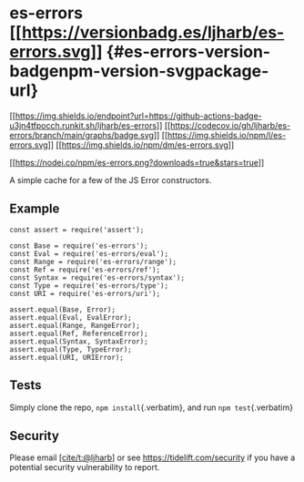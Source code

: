 # es-errors [\[\[<https://versionbadg.es/ljharb/es-errors.svg>](https://npmjs.org/package/es-errors)\]\] {#es-errors-version-badgenpm-version-svgpackage-url}

[\[\[<https://img.shields.io/endpoint?url=https://github-actions-badge-u3jn4tfpocch.runkit.sh/ljharb/es-errors>](https://github.com/ljharb/es-errors/actions)\]\]
[\[\[<https://codecov.io/gh/ljharb/es-errors/branch/main/graphs/badge.svg>](https://app.codecov.io/gh/ljharb/es-errors/)\]\]
[\[\[<https://img.shields.io/npm/l/es-errors.svg>](LICENSE)\]\]
[\[\[<https://img.shields.io/npm/dm/es-errors.svg>](https://npm-stat.com/charts.html?package=es-errors)\]\]

[\[\[<https://nodei.co/npm/es-errors.png?downloads=true&stars=true>](https://npmjs.org/package/es-errors)\]\]

A simple cache for a few of the JS Error constructors.

## Example

``` {.javascript org-language="js"}
const assert = require('assert');

const Base = require('es-errors');
const Eval = require('es-errors/eval');
const Range = require('es-errors/range');
const Ref = require('es-errors/ref');
const Syntax = require('es-errors/syntax');
const Type = require('es-errors/type');
const URI = require('es-errors/uri');

assert.equal(Base, Error);
assert.equal(Eval, EvalError);
assert.equal(Range, RangeError);
assert.equal(Ref, ReferenceError);
assert.equal(Syntax, SyntaxError);
assert.equal(Type, TypeError);
assert.equal(URI, URIError);
```

## Tests

Simply clone the repo, `npm install`{.verbatim}, and run
`npm test`{.verbatim}

## Security

Please email [\[cite/t:@ljharb](https://github.com/ljharb)\] or see
<https://tidelift.com/security> if you have a potential security
vulnerability to report.
